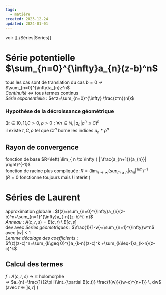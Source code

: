 ```yaml
---  
tags:  
  - matière  
created: 2023-12-24  
updated: 2024-01-01  
---  
```

  
voir [[./Séries|Séries]]  
# Série potentielle $\sum_{n=0}^{\infty}a_{n}(z-b)^n$  
tous les cas sont de translation du cas $b=0$ → $\sum_{n=0}^{\infty}a_{n}z^n$  
*Continuité* ⇔ tous termes continus  
*Série exponentielle* : $e^z=\sum_{n=0}^{\infty} \frac{z^n}{n!}$  
### Hypothèse de la décroissance géométrique  
$\exists t \in]0,1[,C>0,\rho>0:\forall n\in\mathbb{N} ,|a_{n}|\rho^n\leq Ct^n$  
il existe $t,C,\rho$ tel que $Ct^n$ borne les indices $a_{n}$ * $\rho^n$  
## Rayon de convergence  
fonction de base $R=\left( \lim_{ n \to \infty } | \frac{a_{n+1}}{a_{n}}| \right)^{-1}$  
fonction de racine plus compliquée :$R=\left( \lim_{ n \to \infty } (sup_{m\geq n}| a_{m}|^{1/m} \right)^{-1}$  
	($R=0$ fonctionne toujours mais ! intérêt )  
  
# Séries de Laurent  
approximation globale : $f(z)=\sum_{n=0}^{\infty}a_{n}(z-b)^n+\sum_{n=1}^{\infty}a_{-n}(z-b)^{-n}$  
*Anneau* : $A(c,r,s)=B(c,r)\setminus B[c,s]$  
dev avec *Séries géométriques* : $\frac{1}{1-w}=\sum_{n=1}^{\infty}w^n$ avec $|w|<1$  
*Lemme décalage des coefficients* :  
	$f(z)(z-c)^n=\sum_{k\geq 0}^{}a_{k-n}(z-c)^k +\sum_{k\leq-1}a_{k-n}(z-c)^k$  
## Calcul des termes  
$f:A(c, r, s) \to \mathbb{C}$ holomorphe  
 ⇒ $a_{n}=\frac{1}{2\pi i}\int_{\partial B(c,t)} \frac{f(w)}{(w-c)^{n+1}}  \, dw$ (avec $t\in ]s,r[$ )  
   
  
  
